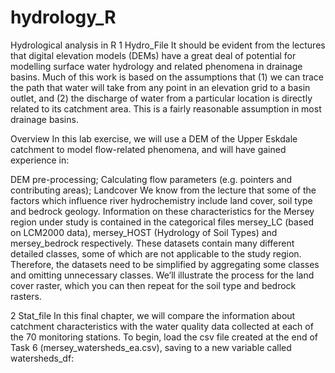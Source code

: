 # hydrology_R
Hydrological analysis in R
1 Hydro_File
It should be evident from the lectures that digital elevation models (DEMs) have a great deal of potential for modelling surface
water hydrology and related phenomena in drainage basins. Much of this work is based on the assumptions that (1) we 
can trace the path that water will take from any point in an elevation grid to a basin outlet, and (2) the discharge of water from a particular
location is directly related to its catchment area. This is a fairly reasonable assumption in most drainage basins.

Overview
In this lab exercise, we will use a DEM of the Upper Eskdale catchment to model flow-related phenomena, and will have gained experience in:

DEM pre-processing;
Calculating flow parameters (e.g. pointers and contributing areas);
Landcover
We know from the lecture that some of the factors which influence river hydrochemistry include land cover, soil type and bedrock geology.
Information on these characteristics for the Mersey region under study is contained in the categorical files mersey_LC (based on LCM2000 data),
mersey_HOST (Hydrology of Soil Types) and mersey_bedrock respectively. These datasets contain many different detailed classes, some of which are not 
applicable to the study region. Therefore, the datasets need to be simplified by aggregating some classes and omitting unnecessary classes.
We’ll illustrate the process for the land cover raster, which you can then repeat for the soil type and bedrock rasters.

2 Stat_file
In this final chapter, we will compare the information about catchment characteristics with the water quality data collected at each of the 70 monitoring stations.
To begin, load the csv file created at the end of Task 6 (mersey_watersheds_ea.csv), saving to a new variable called watersheds_df:
